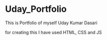 # Uday_Portfolio

This is Portfolio of myself Uday Kumar Dasari

for creating this I have used HTML, CSS and JS